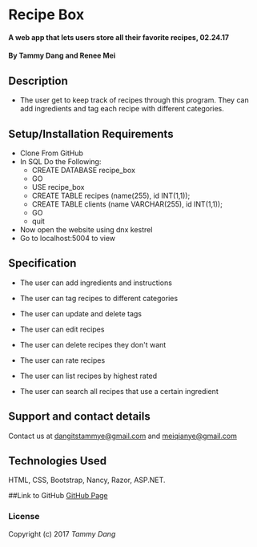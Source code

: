 # Recipe Box 

#### A web app that lets users store all their favorite recipes, 02.24.17

#### By Tammy Dang and Renee Mei

## Description
* The user get to keep track of recipes through this program. They can add ingredients and tag each recipe with different categories.


## Setup/Installation Requirements

* Clone From GitHub
* In SQL Do the Following:
  * CREATE DATABASE recipe_box
  * GO
  * USE recipe_box
  * CREATE TABLE recipes (name(255), id INT(1,1));
  * CREATE TABLE clients (name VARCHAR(255), id INT(1,1));
  * GO
  * quit
*  Now open the website using dnx kestrel
* Go to localhost:5004 to view

## Specification
* The user can add ingredients and instructions

* The user can tag recipes to different categories

* The user can update and delete tags

* The user can edit recipes

* The user can delete recipes they don't want

* The user can rate recipes

* The user can list recipes by highest rated

* The user can search all recipes that use a certain ingredient


## Support and contact details

Contact us at dangitstammye@gmail.com and meiqianye@gmail.com 

## Technologies Used

HTML, CSS, Bootstrap, Nancy, Razor, ASP.NET.

##Link to GitHub
[GitHub Page](https://github.com/renee0506/recipe-box)

### License

Copyright (c) 2017 *Tammy Dang*

